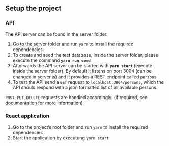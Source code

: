 ## Setup the project
### API

The API server can be found in the server folder.

1. Go to the server folder and run `yarn` to install the required dependencies.
2. To create and seed the test database, inside the server folder, please execute the command **`yarn run seed`**
3. Afterwards the API server can be started with **`yarn start`** (execute inside the server folder). By default it listens on port 3004 (can be changed in server.js) and it provides a REST endpoint called `persons`.
4. To test the API send a `GET` request to `localhost:3004/persons`, which the API should respond with a json formatted list of all available persons.

`POST`, `PUT`, `DELETE` requests are handled accordingly. (if required, see [documentation](https://github.com/typicode/json-server) for more information)

### React application
1. Go to the project‘s root folder and run `yarn` to install the required dependencies
2. Start the application by executung `yarn start`